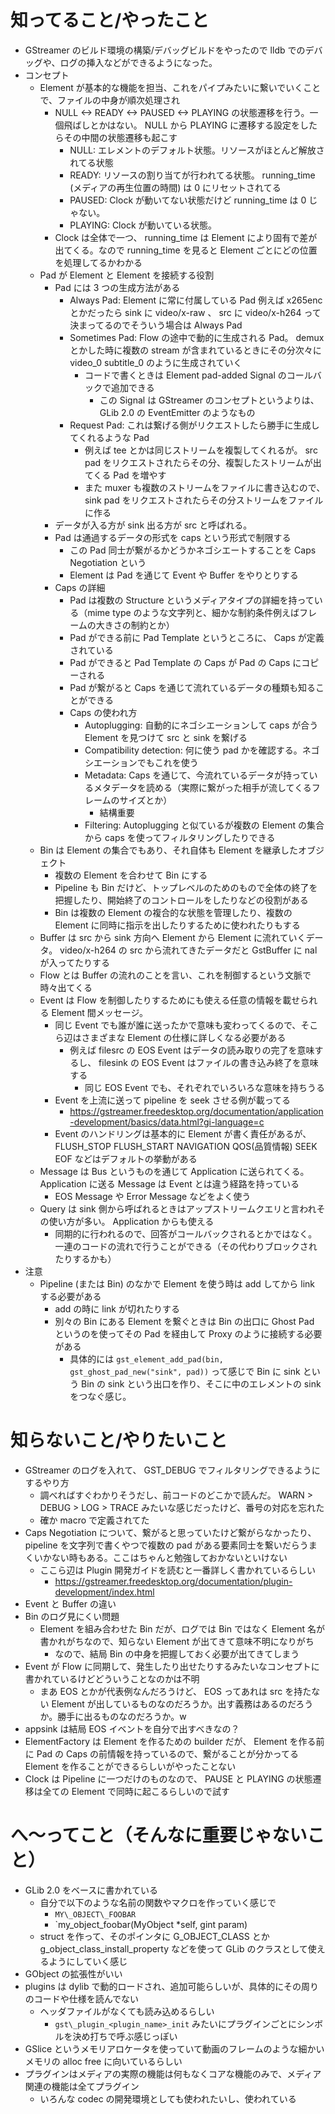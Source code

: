 # 知ってること/やったこと
- GStreamer のビルド環境の構築/デバッグビルドをやったので lldb でのデバッグや、ログの挿入などができるようになった。
- コンセプト
  - Element が基本的な機能を担当、これをパイプみたいに繋いでいくことで、ファイルの中身が順次処理され
    - NULL <-> READY <-> PAUSED <-> PLAYING の状態遷移を行う。一個飛ばしとかはない。 NULL から PLAYING に遷移する設定をしたらその中間の状態遷移も起こす
      - NULL: エレメントのデフォルト状態。リソースがほとんど解放されてる状態
      - READY: リソースの割り当てが行われてる状態。 running_time (メディアの再生位置の時間) は 0 にリセットされてる
      - PAUSED: Clock が動いてない状態だけど running_time は 0 じゃない。
      - PLAYING: Clock が動いている状態。
    - Clock は全体で一つ、 running_time は Element により固有で差が出てくる。なので running_time を見ると Element ごとにどの位置を処理してるかわかる
  - Pad が Element と Element を接続する役割
    - Pad には 3 つの生成方法がある
      - Always Pad: Element に常に付属している Pad 例えば x265enc とかだったら sink に video/x-raw 、 src に video/x-h264 って決まってるのでそういう場合は Always Pad
      - Sometimes Pad: Flow の途中で動的に生成される Pad。 demux とかした時に複数の stream が含まれているときにその分次々に video_0 subtitle_0 のように生成されていく 
        - コードで書くときは Element pad-added Signal のコールバックで追加できる
          - この Signal は GStreamer のコンセプトというよりは、 GLib 2.0 の EventEmitter のようなもの
      - Request Pad: これは繋げる側がリクエストしたら勝手に生成してくれるような Pad
        - 例えば tee とかは同じストリームを複製してくれるが。 src pad をリクエストされたらその分、複製したストリームが出てくる Pad を増やす
        - また muxer も複数のストリームをファイルに書き込むので、 sink pad をリクエストされたらその分ストリームをファイルに作る
    - データが入る方が sink 出る方が src と呼ばれる。　
    - Pad は通過するデータの形式を caps という形式で制限する
      - この Pad 同士が繋がるかどうかネゴシエートすることを Caps Negotiation という
      - Element は Pad を通じて Event や Buffer をやりとりする
    - Caps の詳細
      - Pad は複数の Structure というメディアタイプの詳細を持っている（mime type のような文字列と、細かな制約条件例えばフレームの大きさの制約とか）
      - Pad ができる前に Pad Template というところに、 Caps が定義されている
      - Pad ができると Pad Template の Caps が Pad の Caps にコピーされる
      - Pad が繋がると Caps を通じて流れているデータの種類も知ることができる
      - Caps の使われ方
        - Autoplugging: 自動的にネゴシエーションして caps が合う Element を見つけて src と sink を繋げる
        - Compatibility detection: 何に使う pad かを確認する。ネゴシエーションでもこれを使う
        - Metadata: Caps を通じて、今流れているデータが持っているメタデータを読める（実際に繋がった相手が流してくるフレームのサイズとか）
          - 結構重要
        - Filtering: Autoplugging と似ているが複数の Element の集合から caps を使ってフィルタリングしたりできる
  - Bin は Element の集合でもあり、それ自体も Element を継承したオブジェクト
    - 複数の Element を合わせて Bin にする
    - Pipeline も Bin だけど、トップレベルのためのもので全体の終了を把握したり、開始終了のコントロールをしたりなどの役割がある
    - Bin は複数の Element の複合的な状態を管理したり、複数の Element に同時に指示を出したりするために使われたりもする
  - Buffer は src から sink 方向へ Element から Element に流れていくデータ。 video/x-h264 の src から流れてきたデータだと GstBuffer に nal が入ってたりする
  - Flow とは Buffer の流れのことを言い、これを制御するという文脈で時々出てくる
  - Event は Flow を制御したりするためにも使える任意の情報を載せられる Element 間メッセージ。
    - 同じ Event でも誰が誰に送ったかで意味も変わってくるので、そこら辺はさまざまな Element の仕様に詳しくなる必要がある
      - 例えば filesrc の EOS Event はデータの読み取りの完了を意味するし、 filesink の EOS Event はファイルの書き込み終了を意味する
        - 同じ EOS Event でも、それぞれでいろいろな意味を持ちうる
    - Event を上流に送って pipeline を seek させる例が載ってる
      - https://gstreamer.freedesktop.org/documentation/application-development/basics/data.html?gi-language=c
    - Event のハンドリングは基本的に Element が書く責任があるが、 FLUSH_STOP FLUSH_START NAVIGATION QOS(品質情報) SEEK EOF などはデフォルトの挙動がある
  - Message は Bus というものを通じて Application に送られてくる。 Application に送る Message は Event とは違う経路を持っている
    - EOS Message や Error Message などをよく使う 
  - Query は sink 側から呼ばれるときはアップストリームクエリと言われその使い方が多い。 Application からも使える
    - 同期的に行われるので、回答がコールバックされるとかではなく。一連のコードの流れで行うことができる（その代わりブロックされたりするかも）
- 注意
  - Pipeline (または Bin) のなかで Element を使う時は add してから link する必要がある
    - add の時に link が切れたりする
    - 別々の Bin にある Element を繋ぐときは Bin の出口に Ghost Pad というのを使ってその Pad を経由して Proxy のように接続する必要がある
      - 具体的には `gst_element_add_pad(bin, gst_ghost_pad_new("sink", pad))` って感じで Bin に sink という Bin の sink という出口を作り、そこに中のエレメントの sink をつなぐ感じ。


# 知らないこと/やりたいこと
- GStreamer のログを入れて、 GST\_DEBUG でフィルタリングできるようにするやり方
  - 調べればすぐわかりそうだし、前コードのどこかで読んだ。 WARN > DEBUG > LOG > TRACE みたいな感じだったけど、番号の対応を忘れた
  - 確か macro で定義されてた
- Caps Negotiation について、繋がると思っていたけど繋がらなかったり、 pipeline を文字列で書くやつで複数の pad がある要素同士を繋いだらうまくいかない時もある。ここはちゃんと勉強しておかないといけない
  - ここら辺は Plugin 開発ガイドを読むと一番詳しく書かれているらしい
    - https://gstreamer.freedesktop.org/documentation/plugin-development/index.html
- Event と Buffer の違い
- Bin のログ見にくい問題
    - Element を組み合わせた Bin だが、ログでは Bin ではなく Element 名が書かれがちなので、知らない Element が出てきて意味不明になりがち
      - なので、結局 Bin の中身を把握しておく必要が出てきてしまう
- Event が Flow に同期して、発生したり出せたりするみたいなコンセプトに書かれているけどどういうことなのかは不明
  - まあ EOS とかが代表例なんだろうけど、 EOS ってあれは src を持たない Element が出しているものなのだろうか。出す義務はあるのだろうか。勝手に出るものなのだろうか。w
- appsink は結局 EOS イベントを自分で出すべきなの？
- ElementFactory は Element を作るための builder だが、 Element を作る前に Pad の Caps の前情報を持っているので、繋がることが分かってる Element を作ることができるらしいがやったことない
- Clock は Pipeline に一つだけのものなので、 PAUSE と PLAYING の状態遷移は全ての Element で同時に起こるらしいので試す

# へ〜ってこと（そんなに重要じゃないこと）
- GLib 2.0 をベースに書かれている
  - 自分で以下のような名前の関数やマクロを作っていく感じで
    - `MY\_OBJECT\_FOOBAR`
    - `my\_object\_foobar(MyObject *self, gint param)
  - struct を作って、そのポインタに G_OBJECT_CLASS とか g_object_class_install_property などを使って GLib のクラスとして使えるようにしていく感じ
- GObject の拡張性がいい
- plugins は dylib で動的ロードされ、追加可能らしいが、具体的にその周りのコードや仕様を読んでない
  - ヘッダファイルがなくても読み込めるらしい
    - `gst\_plugin_<plugin_name>_init` みたいにプラグインごとにシンボルを決め打ちで呼ぶ感じっぽい
- GSlice というメモリアロケータを使っていて動画のフレームのような細かいメモリの alloc free に向いているらしい
- プラグインはメディアの実際の機能は何もなくコアな機能のみで、メディア関連の機能は全てプラグイン
  - いろんな codec の開発環境としても使われたいし、使われている

